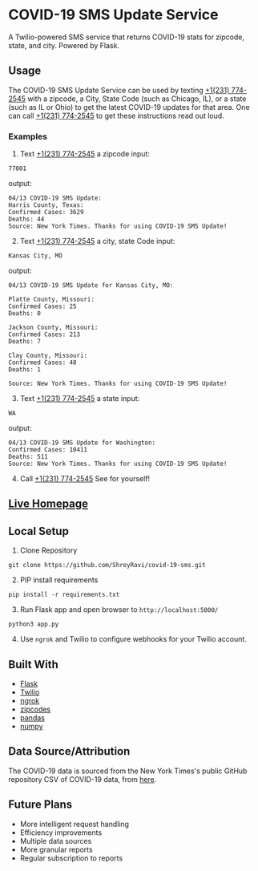 # COVID-19 SMS Update Service
A Twilio-powered SMS service that returns COVID-19 stats for zipcode, state, and city. Powered by Flask.

## Usage
The COVID-19 SMS Update Service can be used by texting [+1(231) 774-2545](sms://+12317742545) with a zipcode, a City, State Code (such as Chicago, IL), or a state (such as IL or Ohio) to get the latest COVID-19 updates for that area. One can call [+1(231) 774-2545](tel://+12317742545) to get these instructions read out loud.

### Examples
1. Text [+1(231) 774-2545](sms://+12317742545) a zipcode
input:
```
77001
```
output:
```
04/13 COVID-19 SMS Update:
Harris County, Texas:
Confirmed Cases: 3629
Deaths: 44
Source: New York Times. Thanks for using COVID-19 SMS Update!
```

2. Text [+1(231) 774-2545](sms://+12317742545) a city, state Code
input:
```
Kansas City, MO
```
output:
```
04/13 COVID-19 SMS Update for Kansas City, MO:

Platte County, Missouri:
Confirmed Cases: 25
Deaths: 0

Jackson County, Missouri:
Confirmed Cases: 213
Deaths: 7

Clay County, Missouri:
Confirmed Cases: 48
Deaths: 1

Source: New York Times. Thanks for using COVID-19 SMS Update!
```

3. Text [+1(231) 774-2545](sms://+12317742545) a state
input:
```
WA
```
output:
```
04/13 COVID-19 SMS Update for Washington:
Confirmed Cases: 10411
Deaths: 511
Source: New York Times. Thanks for using COVID-19 SMS Update!
```

4. Call [+1(231) 774-2545](tel://+12317742545)
See for yourself!

## [Live Homepage](#)

## Local Setup
1. Clone Repository
```
git clone https://github.com/ShreyRavi/covid-19-sms.git
```
2. PIP install requirements
```
pip install -r requirements.txt
```
3. Run Flask app and open browser to `http://localhost:5000/`
```
python3 app.py
```
4. Use `ngrok` and Twilio to configure webhooks for your Twilio account.

## Built With
- [Flask](https://palletsprojects.com/p/flask/)
- [Twilio](https://www.twilio.com/)
- [ngrok](https://ngrok.com/)
- [zipcodes](https://pypi.org/project/zipcodes/)
- [pandas](https://pandas.pydata.org/)
- [numpy](https://numpy.org/)

## Data Source/Attribution
The COVID-19 data is sourced from the New York Times's public GitHub repository CSV of COVID-19 data, from [here](https://github.com/nytimes/covid-19-data).

## Future Plans
- More intelligent request handling
- Efficiency improvements
- Multiple data sources
- More granular reports
- Regular subscription to reports
